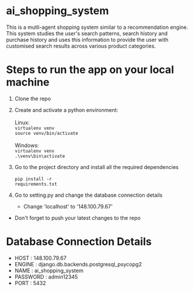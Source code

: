 # ai_shopping_system
This is a mutli-agent shopping system similar to a recommendation engine. This system studies the user's search patterns, search history and purchase history and uses this information to provide the user with customised search results across various product categories.

# Steps to run the app on your local machine
1. Clone the repo
2. Create and activate a python environment: <br><br>
   Linux: <br>
   <code>virtualenv venv</code><br>
   <code>source venv/bin/activate</code>
   <br><br>
   Windows: <br>
   <code>virtualenv venv</code><br>
   <code>.\venv\bin\activate</code>

3. Go to the project directory and install all the required dependencies <br><br>
  <code>pip install -r requirements.txt</code>

4. Go to setting.py and change the database connection details
   - Change 'localhost' to '148.100.79.67'

* Don't forget to push your latest changes to the repo

# Database Connection Details
- HOST : 148.100.79.67
- ENGINE : django.db.backends.postgresql_psycopg2
- NAME : ai_shopping_system
- PASSWORD : admin12345
- PORT : 5432
